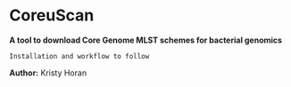 
CoreuScan
=========
**A tool to download Core Genome MLST schemes for bacterial genomics**

    Installation and workflow to follow

**Author:** Kristy Horan




